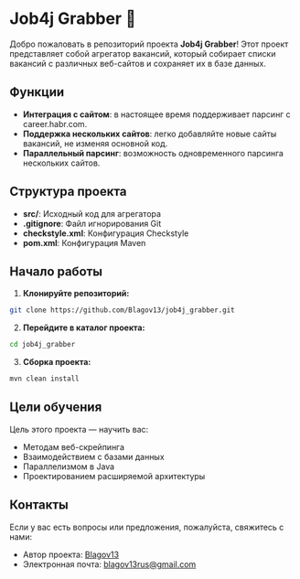# Job4j Grabber 📰

Добро пожаловать в репозиторий проекта **Job4j Grabber**! Этот проект представляет собой агрегатор вакансий, который собирает списки вакансий с различных веб-сайтов и сохраняет их в базе данных.

## Функции

- **Интеграция с сайтом**: в настоящее время поддерживает парсинг с career.habr.com.
- **Поддержка нескольких сайтов**: легко добавляйте новые сайты вакансий, не изменяя основной код.
- **Параллельный парсинг**: возможность одновременного парсинга нескольких сайтов.

## Структура проекта

- **src/**: Исходный код для агрегатора
- **.gitignore**: Файл игнорирования Git
- **checkstyle.xml**: Конфигурация Checkstyle
- **pom.xml**: Конфигурация Maven

## Начало работы

1. **Клонируйте репозиторий:**
```bash
git clone https://github.com/Blagov13/job4j_grabber.git
```
2. **Перейдите в каталог проекта:**
```bash
cd job4j_grabber
```
3. **Сборка проекта:**
```bash
mvn clean install
```

## Цели обучения

Цель этого проекта — научить вас:

- Методам веб-скрейпинга
- Взаимодействием с базами данных
- Параллелизмом в Java
- Проектированием расширяемой архитектуры

## Контакты

Если у вас есть вопросы или предложения, пожалуйста, свяжитесь с нами:

- Автор проекта: [Blagov13](https://github.com/Blagov13)
- Электронная почта: blagov13rus@gmail.com
